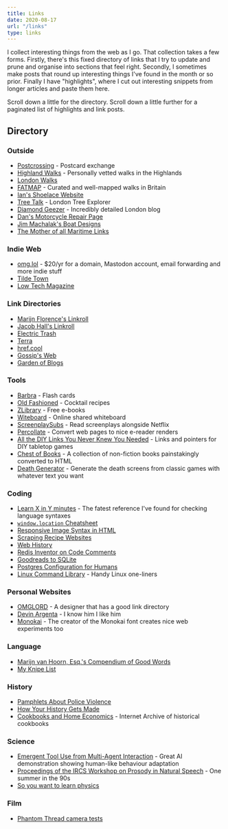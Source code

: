 ```yaml
---
title: Links
date: 2020-08-17
url: "/links"
type: links
---
```


I collect interesting things from the web as I go. That collection takes a few forms. Firstly, there's this fixed directory of links that I try to update and prune and organise into sections that feel right. Secondly, I sometimes make posts that round up interesting things I've found in the month or so prior. Finally I have "highlights", where I cut out interesting snippets from longer articles and paste them here.

Scroll down a little for the directory. Scroll down a little further for a paginated list of highlights and link posts.

## Directory

### Outside
- [Postcrossing](https://postcrossing.com) - Postcard exchange
- [Highland Walks](https://www.walkhighlands.co.uk/) - Personally vetted walks in the Highlands
- [London Walks](https://www.london-footprints.co.uk/walkslist.htm)
- [FATMAP](https://fatmap.com/guidebooks) - Curated and well-mapped walks in Britain
- [Ian's Shoelace Website](https://www.fieggen.com/shoelace/)
- [Tree Talk](https://www.treetalk.co.uk/) - London Tree Explorer
- [Diamond Geezer](https://diamondgeezer.blogspot.com) - Incredibly detailed London blog
- [Dan's Motorcycle Repair Page](https://www.dansmc.com)
- [Jim Machalak's Boat Designs](https://www.jimsboats.com)
- [The Mother of all Maritime Links](https://www.boat-links.com/boatlink.html)

### Indie Web
- [omg.lol](https://omg.lol) - $20/yr for a domain, Mastodon account, email forwarding and more indie stuff
- [Tilde Town](https://tilde.town)
- [Low Tech Magazine](https://solar.lowtechmagazine.com)

### Link Directories
- [Marijn Florence's Linkroll](https://marijnflorence.neocities.org/linkroll/)
- [Jacob Hall's Linkroll](https://www.jacobhall.net/links.html)
- [Electric Trash](https://www.electrictrash.com)
- [Terra](https://terra.finzdani.net)
- [href.cool](https://href.cool)
- [Gossip's Web](https://gossipsweb.net)
- [Garden of Blogs](https://bloggy.garden/)

### Tools
- [Barbra](https:/barbra.io) - Flash cards
- [Old Fashioned](https://oldfashioned.tech/) - Cocktail recipes
- [ZLibrary](https://b-ok.cc) - Free e-books
- [Witeboard](https://witeboard.com/) - Online shared whiteboard
- [ScreenplaySubs](https://screenplaysubs.com/) - Read screenplays alongside Netflix
- [Percollate](https://github.com/danburzo/percollate) - Convert web pages to nice e-reader renders
- [All the DIY Links You Never Knew You Needed](https://boardgamegeek.com/thread/848512/all-diy-links-you-never-knew-you-needed) - Links and pointers for DIY tabletop games
- [Chest of Books](https://chestofbooks.com) - A collection of non-fiction books painstakingly converted to HTML
- [Death Generator](https://deathgenerator.com) - Generate the death screens from classic games with whatever text you want

### Coding
- [Learn X in Y minutes](https://learnxinyminutes.com) - The fatest reference I've found for checking language syntaxes
- [`window.location` Cheatsheet](https://www.samanthaming.com/tidbits/86-window-location-cheatsheet/)
- [Responsive Image Syntax in HTML](https://css-tricks.com/a-guide-to-the-responsive-images-syntax-in-html/)
- [Scraping Recipe Websites](https://www.benawad.com/scraping-recipe-websites)
- [Web History](https://css-tricks.com/chapter-1-birth/)
- [Redis Inventor on Code Comments](https://antirez.com/news/124)
- [Goodreads to SQLite](https://rixx.de/blog/goodreads-sqlite/)
- [Postgres Configuration for Humans](https://postgresqlco.nf/en/doc/param/)
- [Linux Command Library](https://linuxcommandlibrary.com/basic/oneliners.html) - Handy Linux one-liners

### Personal Websites
- [OMGLORD](https://omglord.com) - A designer that has a good link directory
- [Devin Argenta](https://devinargenta.com) - I know him I like him
- [Monokai](https://monokai.nl) - The creator of the Monokai font creates nice web experiments too

### Language
- [Marijn van Hoorn, Esq.'s Compendium of Good Words](https://marijnflorence.neocities.org/words/)
- [My Knipe List](https://cs.stanford.edu/~kach/words.txt)

### History
- [Pamphlets About Police Violence](https://policeviolence.wordpress.com/historical-moments/)
- [How Your History Gets Made](https://acoup.blog/2020/07/09/collections-how-your-history-gets-made/)
- [Cookbooks and Home Economics](https://archive.org/details/cbk) - Internet Archive of historical cookbooks

### Science
- [Emergent Tool Use from Multi-Agent Interaction](https://openai.com/blog/emergent-tool-use/) - Great AI demonstration showing human-like behaviour adaptation
- [Proceedings of the IRCS Workshop on Prosody in Natural Speech](https://languagelog.ldc.upenn.edu/myl/IRCS_Prosody1992/TableOfContents.html) - One summer in the 90s
- [So you want to learn physics](https://www.susanjfowler.com/blog/2016/8/13/so-you-want-to-learn-physics)

### Film
- [Phantom Thread camera tests](https://www.youtube.com/watch?v=Uu5jVmIZBhE)
